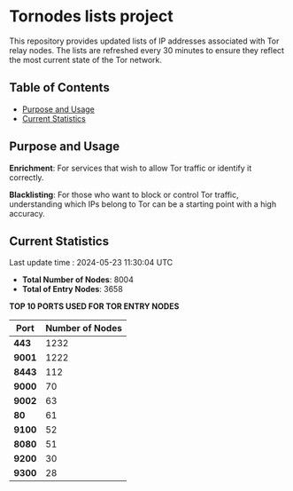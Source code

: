 # Tornodes lists project

This repository provides updated lists of IP addresses associated with Tor relay nodes. The lists are refreshed every 30 minutes to ensure they reflect the most current state of the Tor network.

## Table of Contents

- [Purpose and Usage](#purpose-and-usage)
- [Current Statistics](#current-statistics)


## Purpose and Usage

**Enrichment**: For services that wish to allow Tor traffic or identify it correctly.

**Blacklisting**: For those who want to block or control Tor traffic, understanding which IPs belong to Tor can be a starting point with a high accuracy.

## Current Statistics

Last update time : 2024-05-23 11:30:04 UTC

- **Total Number of Nodes**: 8004
- **Total of Entry Nodes**: 3658

**TOP 10 PORTS USED FOR TOR ENTRY NODES**

| **Port** | **Number of Nodes** |
|------|-----------------|
| **443**   | 1232  |
| **9001**   | 1222  |
| **8443**   | 112  |
| **9000**   | 70  |
| **9002**   | 63  |
| **80**   | 61  |
| **9100**   | 52  |
| **8080**   | 51  |
| **9200**   | 30  |
| **9300**   | 28  |

